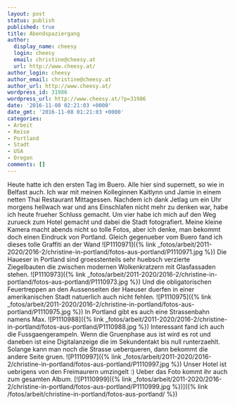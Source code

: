 ```yaml
---
layout: post
status: publish
published: true
title: Abendspaziergang
author:
  display_name: cheesy
  login: cheesy
  email: christine@cheesy.at
  url: http://www.cheesy.at/
author_login: cheesy
author_email: christine@cheesy.at
author_url: http://www.cheesy.at/
wordpress_id: 31986
wordpress_url: http://www.cheesy.at/?p=31986
date: '2016-11-08 02:21:03 +0000'
date_gmt: '2016-11-08 01:21:03 +0000'
categories:
- Arbeit
- Reise
- Portland
- Stadt
- USA
- Oregon
comments: []
---
```

Heute hatte ich den ersten Tag im Buero. Alle hier sind supernett, so wie in Belfast auch. Ich war mit meinen Kolleginnen Kaitlynn und Jamie in einem netten Thai Restaurant Mittagessen. Nachdem ich dank Jetlag um ein Uhr morgens hellwach war und ans Einschlafen nicht mehr zu denken war, habe ich heute frueher Schluss gemacht. Um vier habe ich mich auf den Weg zurueck zum Hotel gemacht und dabei die Stadt fotografiert. Meine kleine Kamera macht abends nicht so tolle Fotos, aber ich denke, man bekommt doch einen Eindruck von Portland.
Gleich gegenueber vom Buero fand ich dieses tolle Graffiti an der Wand
![P1110971]({% link _fotos/arbeit/2011-2020/2016-2/christine-in-portland/fotos-aus-portland/P1110971.jpg %})
Die Haueser in Portland sind groesstenteils sehr huebsch verzierte Ziegelbauten die zwischen modernen Wolkenkratzern mit Glasfassaden stehen.
![P1110973]({% link _fotos/arbeit/2011-2020/2016-2/christine-in-portland/fotos-aus-portland/P1110973.jpg %})
Und die obligatorischen Feuertreppen an den Aussenseiten der Haeuser duerfen in einer amerikanischen Stadt natuerlich auch nicht fehlen.
![P1110975]({% link _fotos/arbeit/2011-2020/2016-2/christine-in-portland/fotos-aus-portland/P1110975.jpg %})
In Portland gibt es auch eine Strassenbahn namens Max.
![P1110988]({% link _fotos/arbeit/2011-2020/2016-2/christine-in-portland/fotos-aus-portland/P1110988.jpg %})
Interessant fand ich auch die Fussgaengerampeln. Wenn die Gruenphase aus ist wird es rot und daneben ist eine Digitalanzeige die im Sekundentakt bis null runterzaehlt. Solange kann man noch die Strasse ueberqueren, dann bekommt die andere Seite gruen.
![P1110997]({% link _fotos/arbeit/2011-2020/2016-2/christine-in-portland/fotos-aus-portland/P1110997.jpg %})
Unser Hotel ist uebrigens von den Freimaurern umzingelt :) Ueber das Foto kommt ihr auch zum gesamten Album.
[![P1110999]({% link _fotos/arbeit/2011-2020/2016-2/christine-in-portland/fotos-aus-portland/P1110999.jpg %})]({% link /fotos/arbeit/christine-in-portland/fotos-aus-portland/ %})
